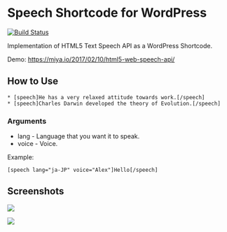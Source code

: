 # Speech Shortcode for WordPress

[![Build Status](https://travis-ci.org/miya0001/speech-shortcode.svg?branch=master)](https://travis-ci.org/miya0001/speech-shortcode)

Implementation of HTML5 Text Speech API as a WordPress Shortcode.

Demo: https://miya.io/2017/02/10/html5-web-speech-api/

## How to Use

```
* [speech]He has a very relaxed attitude towards work.[/speech]
* [speech]Charles Darwin developed the theory of Evolution.[/speech]
```

### Arguments

* lang - Language that you want it to speak.
* voice - Voice.

Example:

```
[speech lang="ja-JP" voice="Alex"]Hello[/speech]
```

## Screenshots

![](https://www.evernote.com/l/ABVNqusBPvRFRarP7qRnbM2TYk_56MObz-sB/image.png)

![](https://www.evernote.com/l/ABVWarzrZ_lBp4yIIMYwP1hONrHnI8vTYMMB/image.png)
